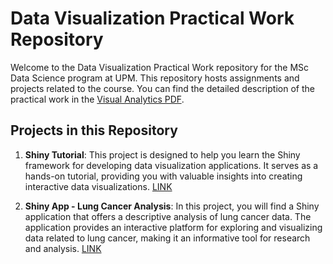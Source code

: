 
# Data Visualization Practical Work Repository

Welcome to the Data Visualization Practical Work repository for the MSc Data Science program at UPM. This repository hosts assignments and projects related to the course. You can find the detailed description of the practical work in the [Visual Analytics PDF](./Vis-00c-VisualAnalytics.pdf).

## Projects in this Repository

1. **Shiny Tutorial**: This project is designed to help you learn the Shiny framework for developing data visualization applications. It serves as a hands-on tutorial, providing you with valuable insights into creating interactive data visualizations. [LINK](./ShinnyTutorial/)

2. **Shiny App - Lung Cancer Analysis**: In this project, you will find a Shiny application that offers a descriptive analysis of lung cancer data. The application provides an interactive platform for exploring and visualizing data related to lung cancer, making it an informative tool for research and analysis. [LINK](./lungCancerApp/)



